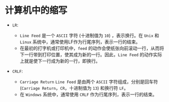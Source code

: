 # 计算机中的缩写

- `LR`:

  - `Line Feed` 是一个 `ASCII` 字符 (十进制值为 `10`) ，表示换行。在 `Unix` 和 `Linux` 系统中，通常使用LF作为行尾序列，表示一行的结束。
  - 在最初的打字机或打印机中，`feed` 的动作会使纸张向前滚动一行，从而将下一行带到打印位置，使其成为新的一行。因此，`Line Feed` 的动作实际上就是使下一行成为新的一行，即换行。

- `CRLF`:

  - `Carriage Return` `Line Feed` 是由两个 `ASCII` 字符组成，分别是回车符 (`Carriage Return`，`CR`，十进制值为 `13`) 和换行符 `LF`。
  - 在 `Windows` 系统中，通常使用 `CRLF` 作为行尾序列，表示一行的结束。
